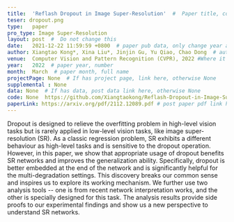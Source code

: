 ```yaml
---
title:  'Reflash Dropout in Image Super-Resolution'  #  Paper title, covered by ''
teser: dropout.png
type:   paper
pro_type: Image Super-Resolution
layout: post  #  Do not change this
date:   2021-12-22 11:59:59 +0800  # paper pub data, only change year and month according to this format
author: Xiangtao Kong*, Xina Liu*, Jinjin Gu, Yu Qiao, Chao Dong  # authors information
venue:  Computer Vision and Pattern Recognition (CVPR), 2022 #Where it be, ICCV and CVPR remove IEEE Conference on,
year:   2022  # paper year, number
month:  March  # paper month, full name
projectPage: None  # If has project page, link here, otherwise None
supplemental : None
data: None  # If has data, post data link here, otherwise None
code: None  https://github.com/Xiangtaokong/Reflash-Dropout-in-Image-Super-Resolution
paperLink: https://arxiv.org/pdf/2112.12089.pdf # post paper pdf link here
---
```


Dropout is designed to relieve the overfitting problem in high-level vision tasks but is rarely applied in low-level vision tasks, like image super-resolution (SR). As a classic regression problem, SR exhibits a different behaviour as high-level tasks and is sensitive to the dropout operation. However, in this paper, we show that appropriate usage of dropout benefits SR networks and improves the generalization ability. Specifically, dropout is better embedded at the end of the network and is significantly helpful for the multi-degradation settings. This discovery breaks our common sense and inspires us to explore its working mechanism. We further use two analysis tools -- one is from recent network interpretation works, and the other is specially designed for this task. The analysis results provide side proofs to our experimental findings and show us a new perspective to understand SR networks.

